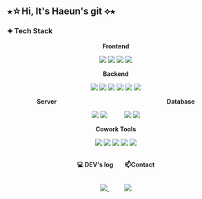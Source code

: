 ## ⭑☆Hi, It's Haeun's git ⟡⭑


### ⯌ Tech Stack

<!--<div style="display:flex; flex-direction:column; align-items:flex-start;">-->
<div align = "center">
<!-- Frontend -->
<p><strong>Frontend</strong></p>
<div>
     <img src="https://img.shields.io/badge/html5-E34F26?style=for-the-badge&logo=html5&logoColor=white"/> 
     <img src="https://img.shields.io/badge/css-1572B6?style=for-the-badge&logo=css3&logoColor=white"/>
     <img src="https://img.shields.io/badge/javascript-F7DF1E?style=for-the-badge&logo=javascript&logoColor=black"/>
     <img src="https://img.shields.io/badge/react.js-61DAFB?style=for-the-badge&logo=react&logoColor=black"/>
</div>    
<!-- Backend -->   
<p><strong>Backend</strong></p>
<div>
    <img src="https://img.shields.io/badge/java-007396?style=for-the-badge&logo=java&logoColor=white"/> 
    <img src="https://img.shields.io/badge/python-3776AB?style=for-the-badge&logo=python&logoColor=white"/>   
    <img src="https://img.shields.io/badge/spring-6DB33F?style=for-the-badge&logo=spring&logoColor=white"/>
    <img src="https://img.shields.io/badge/springboot-6DB33F?style=for-the-badge&logo=springboot&logoColor=white"/>
     <img src="https://img.shields.io/badge/node.js-339933?style=for-the-badge&logo=Node.js&logoColor=white"/>
     <img src="https://img.shields.io/badge/express-000000?style=for-the-badge&logo=Express&logoColor=white"/>
     
</div>
<!-- Server -->
    <p><strong>Server</strong> &nbsp&nbsp&nbsp&nbsp&nbsp&nbsp&nbsp&nbsp&nbsp&nbsp&nbsp&nbsp&nbsp&nbsp&nbsp&nbsp&nbsp&nbsp&nbsp&nbsp&nbsp&nbsp&nbsp&nbsp&nbsp&nbsp&nbsp&nbsp&nbsp&nbsp&nbsp&nbsp&nbsp&nbsp&nbsp&nbsp&nbsp&nbsp&nbsp&nbsp&nbsp&nbsp&nbsp&nbsp&nbsp&nbsp&nbsp&nbsp&nbsp&nbsp&nbsp&nbsp&nbsp&nbsp&nbsp&nbsp&nbsp&nbsp&nbsp&nbsp&nbsp&nbsp&nbsp&nbsp<strong>Database</strong></p>
    <div>
     <!--<img src="https://img.shields.io/badge/linux-FCC624?style=for-the-badge&logo=linux&logoColor=black"> -->
     <img src="https://img.shields.io/badge/apache tomcat-F8DC75?style=for-the-badge&logo=apachetomcat&logoColor=black">
     <img src="https://img.shields.io/badge/Amazon AWS-232F3E?style=for-the-badge&logo=amazon aws&logoColor=white"> 
     &nbsp&nbsp&nbsp&nbsp&nbsp&nbsp&nbsp&nbsp
     <img src="https://img.shields.io/badge/oracle-F80000?style=for-the-badge&logo=oracle&logoColor=white"> 
     <img src="https://img.shields.io/badge/mysql-4479A1?style=for-the-badge&logo=mysql&logoColor=white"> 
     <!--<img src="https://img.shields.io/badge/firebase-FFCA28?style=for-the-badge&logo=firebase&logoColor=white">-->
    </div>
    <p><strong>Cowork Tools</strong> </p>
<div>
    <img src="https://img.shields.io/badge/github-181717?style=for-the-badge&logo=github&logoColor=white"/>
     <img src="https://img.shields.io/badge/git-F05032?style=for-the-badge&logo=git&logoColor=white"/>
      <img src="https://img.shields.io/badge/Trello-0052CC?style=for-the-badge&logo=trello&logoColor=white">
      <img src="https://img.shields.io/badge/Slack-4A154B?style=for-the-badge&logo=slack&logoColor=white">
     <img src="https://img.shields.io/badge/Figma-F24E1E?style=for-the-badge&logo=figma&logoColor=white">  
 </div>
<!-- Tools -->
 <!-- 
  <div align = "center">
  <a href="https://github.com/anuraghazra/github-readme-stats">
    <img align="center" src="https://github-readme-stats.vercel.app/api/top-langs?username=Yim-HaEun&layout=compact&langs_count=10&bg_color=45,#283048,#859398&title_color=ffffff&text_color=ffffff&hide_border=False" />
  </a>
</div>
-->
</div>
<br/>


<div align = "center">
      <p><strong>💻 DEV's log &nbsp&nbsp&nbsp&nbsp&nbsp&nbsp 📫Contact </strong></p><br/>
<a href="https://gkdms2710.tistory.com/category">
<img src="https://img.shields.io/badge/Tistory-FF5722?style=flat-square&logo=Tistory&logoColor=white"/>
</a>
&nbsp&nbsp&nbsp&nbsp&nbsp&nbsp&nbsp&nbsp
<a href="mailto:gkdms2710@naver.com" target="_blank"><img src="https://img.shields.io/badge/Mail-EA4335.svg?style=flat-squaree&logo=Gmail&logoColor=white"/>
</a>

